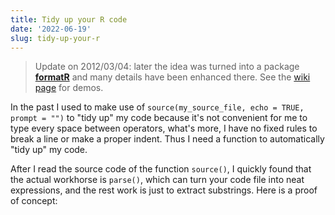 ```yaml
---
title: Tidy up your R code
date: '2022-06-19'
slug: tidy-up-your-r
---
```


> Update on 2012/03/04: later the idea was turned into a package [**formatR**](http://cran.r-project.org/package=formatR) and many details have been enhanced there. See the [wiki page](https://github.com/yihui/formatR/wiki) for demos.

In the past I used to make use of `source(my_source_file, echo = TRUE, prompt = "")` to "tidy up" my code because it's not convenient for me to type every space between operators, what's more, I have no fixed rules to break a line or make a proper indent. Thus I need a function to automatically "tidy up" my code.

After I read the source code of the function `source()`, I quickly found that the actual workhorse is `parse()`, which can turn your code file into neat expressions, and the rest work is just to extract substrings. Here is a proof of concept:
